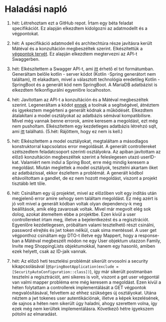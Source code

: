# Haladási napló

1. hét: Létrehoztam ezt a GitHub repot. Írtam egy béta feladat specifikációt. Ez alapján elkezdtem kidolgozni az
   adatmodellt és a végpontokat.

2. hét: A specifikáció adatmodell és architechtúra része javításra került Mátéval és a konzultáción megbeszéltek
   szerint. Elkészítettük
   a [végpontok tervét](https://github.com/VPeterB/family-app-backend/blob/master/Documents/Végpontok.txt). Ez alapján
   elkezdtem megtervezni az API-t Swaggerben.

3. hét: Elkészítettem a Swagger API-t,
   ami [itt](https://github.com/VPeterB/family-app-backend/blob/master/Documents/Swagger.txt) érhető el txt formátumban.
   Generáltam belőle kotlin - server kódot (Kotlin -Spring generátort nem találtam), itt elakadtam, mivel a választott
   technológia eredetileg Kotlin - SpringBoot és a generált kód nem SpringBoot. A MariaDB adatbázist is elkezdtem
   felkonfigurálni egyenlőre localhoston.

4. hét: Javítottam az API-t a konzultáción és a Mátéval megbeszéltek szerint. Legeneráltam a kódot [ennek](https://openapi-generator.tech/docs/generators/kotlin-spring/) a toolnak a segítségével, átnéztem és igyekeztem megérteni a generált kódnak a működését. Elkezdtem átalakítani a model osztályokat az adatbázis sémával kompatibilisre. Mivel még vannak benne errorok, amire keresem a megoldást, ezt még nem pusholtam. Elkészítettem egy kezdetleges adatbázis létrehzó sqlt, ami [itt](https://github.com/VPeterB/family-app-backend/blob/master/src/main/resources/sql/schema.sql) található. (5.hét: Rájöttem, hogy ez nem is kell.)

5. hét: Elkészítettem a model osztályokat, megtaláltam a másodlagos konstruktorral kapcsolatos error megoldását. A generált controllereket szétszedtem feladatcsoport szerinti osztályokra. Az apiban javítottam az előző konzultáción megbeszéltek szerint a feleslegesen utazó userID-kat. Valamiért nem indul a Spring Boot, erre még mindig keresem a megoldást. Miután meglettek a model osztályok, tesztelni akartam őket az adatbázissal, ekkor észleltem a problémát. A generált kódbol eltávolítottam a gandlet, de ez nem hozott megoldást, viszont a projekt tisztább lett tőle.

6. hét: Csináltam egy új projektet, mivel az előzőben volt egy indítás után megjelenő error amire sehogy sem találtam megoldást. Ez még azért is jó volt mivel a generált kódban voltak olyan dependency-k meg beállítások, amik elég zavarosak voltak. Mivel már megvolt elég sok dolog, azokat átemeltem ebbe a projektbe. Ezen kívül a user controllereket írtam meg, illetve a bejelentkezést és a regisztrációt. Egyenlőre kezdetlegesen, próbáltam valami tesztelhető részt csinálni, password elrejtés és jwt token nélkül, csak sima mentéssel. A user get végponthoz csináltam egy DTO-t illetve egy Mappert, hogy a response-ban a Mátéval megbeszélt módon ne egy User objektum utazzon Family, Invite meg ShoppingLists objektumokkal, hanem egy hasonló, amiben ezek helyett, csak az ID-jaik vannak.

7. hét: Az előző heti tesztelési problémát sikerült orvosolni a security kikapcsolásával (`@SpringBootApplication(exclude = [SecurityAutoConfiguration::class])`), így már sikerült postmanban tesztelni a regisztrációt, ami sikeres is volt, viszont a get user végpontál van valmi mapper probléma erre még keresem a megoldást. Ezen kívül a héten folytattam a controllerek implementálását a GET végpontok megvalósításával, felvettem az ehhez szükséges új osztályokat. Utána néztem a jwt tokenes user autentikációnak, illetve a képek kezelésének, de sajnos a héten nem sikerült úgy haladni, ahogy szerettem volna, így ezek még nem kerültek implementálásra. Következő hétre igyekszem pótolni az elmaradást.